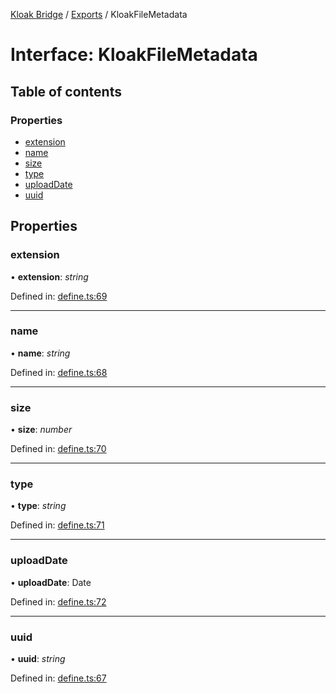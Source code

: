 [Kloak Bridge](../README.md) / [Exports](../modules.md) / KloakFileMetadata

# Interface: KloakFileMetadata

## Table of contents

### Properties

- [extension](kloakfilemetadata.md#extension)
- [name](kloakfilemetadata.md#name)
- [size](kloakfilemetadata.md#size)
- [type](kloakfilemetadata.md#type)
- [uploadDate](kloakfilemetadata.md#uploaddate)
- [uuid](kloakfilemetadata.md#uuid)

## Properties

### extension

• **extension**: *string*

Defined in: [define.ts:69](https://github.com/CoNET-project/kloak-bridge/blob/db507e7/src/define.ts#L69)

___

### name

• **name**: *string*

Defined in: [define.ts:68](https://github.com/CoNET-project/kloak-bridge/blob/db507e7/src/define.ts#L68)

___

### size

• **size**: *number*

Defined in: [define.ts:70](https://github.com/CoNET-project/kloak-bridge/blob/db507e7/src/define.ts#L70)

___

### type

• **type**: *string*

Defined in: [define.ts:71](https://github.com/CoNET-project/kloak-bridge/blob/db507e7/src/define.ts#L71)

___

### uploadDate

• **uploadDate**: Date

Defined in: [define.ts:72](https://github.com/CoNET-project/kloak-bridge/blob/db507e7/src/define.ts#L72)

___

### uuid

• **uuid**: *string*

Defined in: [define.ts:67](https://github.com/CoNET-project/kloak-bridge/blob/db507e7/src/define.ts#L67)

